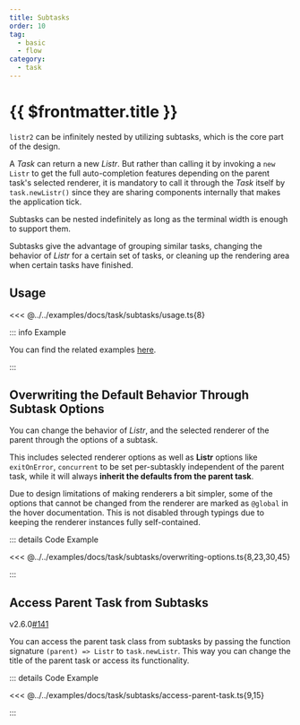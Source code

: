 ```yaml
---
title: Subtasks
order: 10
tag:
  - basic
  - flow
category:
  - task
---
```


# {{ $frontmatter.title }}

`listr2` can be infinitely nested by utilizing subtasks, which is the core part of the design.

<!-- more -->

A _Task_ can return a new _Listr_. But rather than calling it by invoking a `new Listr` to get the full auto-completion features depending on the parent task's selected renderer, it is mandatory to call it through the _Task_ itself by `task.newListr()` since they are sharing components internally that makes the application tick.

Subtasks can be nested indefinitely as long as the terminal width is enough to support them.

Subtasks give the advantage of grouping similar tasks, changing the behavior of _Listr_ for a certain set of tasks, or cleaning up the rendering area when certain tasks have finished.

## Usage

<<< @../../examples/docs/task/subtasks/usage.ts{8}

::: info Example

You can find the related examples [here](https://github.com/listr2/listr2/tree/master/examples/subtasks.example.ts).

:::

## Overwriting the Default Behavior Through Subtask Options

You can change the behavior of _Listr_, and the selected renderer of the parent through the options of a subtask.

This includes selected renderer options as well as **Listr** options like `exitOnError`, `concurrent` to be set per-subtaskly independent of the parent task, while it will always **inherit the defaults from the parent task**.

Due to design limitations of making renderers a bit simpler, some of the options that cannot be changed from the renderer are marked as `@global` in the hover documentation. This is not disabled through typings due to keeping the renderer instances fully self-contained.

::: details <FontIcon icon="material-symbols:code-blocks-outline" /> Code Example

<<< @../../examples/docs/task/subtasks/overwriting-options.ts{8,23,30,45}

:::

## Access Parent Task from Subtasks

<Badge><FontIcon icon="mdi:tag-text-outline"/>v2.6.0</Badge><Badge type="warning"><FontIcon icon="mdi:github"/><a href="https://github.com/listr2/listr2/issues/141" target="_blank">#141</a></Badge>

You can access the parent task class from subtasks by passing the function signature `(parent) => Listr` to `task.newListr`. This way you can change the title of the parent task or access its functionality.

::: details <FontIcon icon="material-symbols:code-blocks-outline" /> Code Example

<<< @../../examples/docs/task/subtasks/access-parent-task.ts{9,15}

:::
